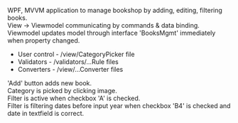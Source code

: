 WPF, MVVM application to manage bookshop by adding, editing, filtering books.  
View -> Viewmodel communicating by commands & data binding.  
Viewmodel updates model through interface 'BooksMgmt' immediately when property changed.  

- User control - /view/CategoryPicker file  
- Validators - /validators/...Rule files  
- Converters - /view/...Converter files  

'Add' button adds new book.  
Category is picked by clicking image.  
Filter is active when checkbox 'A' is checked.  
Filter is filtering dates before input year when checkbox 'B4' is checked and date in textfield is correct.
